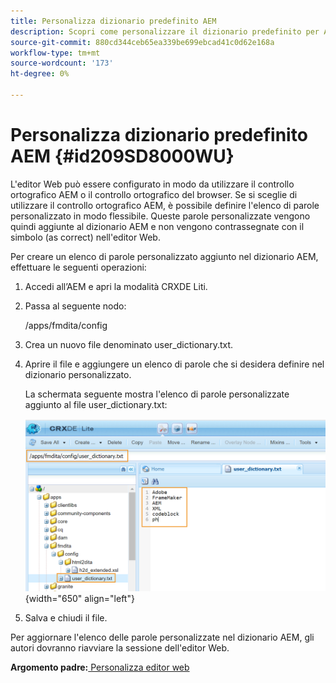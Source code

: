 ```yaml
---
title: Personalizza dizionario predefinito AEM
description: Scopri come personalizzare il dizionario predefinito per AEM
source-git-commit: 880cd344ceb65ea339be699ebcad41c0d62e168a
workflow-type: tm+mt
source-wordcount: '173'
ht-degree: 0%

---
```


# Personalizza dizionario predefinito AEM {#id209SD8000WU}

L&#39;editor Web può essere configurato in modo da utilizzare il controllo ortografico AEM o il controllo ortografico del browser. Se si sceglie di utilizzare il controllo ortografico AEM, è possibile definire l&#39;elenco di parole personalizzato in modo flessibile. Queste parole personalizzate vengono quindi aggiunte al dizionario AEM e non vengono contrassegnate con il simbolo \(as correct\) nell&#39;editor Web.

Per creare un elenco di parole personalizzato aggiunto nel dizionario AEM, effettuare le seguenti operazioni:

1. Accedi all’AEM e apri la modalità CRXDE Liti.

1. Passa al seguente nodo:

   /apps/fmdita/config

1. Crea un nuovo file denominato user\_dictionary.txt.

1. Aprire il file e aggiungere un elenco di parole che si desidera definire nel dizionario personalizzato.

   La schermata seguente mostra l&#39;elenco di parole personalizzate aggiunto al file user\_dictionary.txt:

   ![](assets/custom-words-list-dictionary.png){width="650" align="left"}

1. Salva e chiudi il file.


Per aggiornare l&#39;elenco delle parole personalizzate nel dizionario AEM, gli autori dovranno riavviare la sessione dell&#39;editor Web.

**Argomento padre:**[ Personalizza editor web](conf-web-editor.md)

